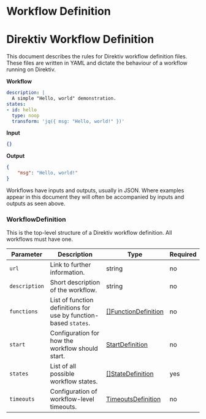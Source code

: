 # Workflow Definition 

# Direktiv Workflow Definition

This document describes the rules for Direktiv workflow definition files. These files are written in YAML and dictate the behaviour of a workflow running on Direktiv. 

**Workflow**
```yaml
description: |
  A simple "Hello, world" demonstration.
states:
- id: hello
  type: noop
  transform: 'jq({ msg: "Hello, world!" })'
```

**Input**
```json
{}
```

**Output**
```json
{
	"msg": "Hello, world!"
}
```

Workflows have inputs and outputs, usually in JSON. Where examples appear in this document they will often be accompanied by inputs and outputs as seen above.

### WorkflowDefinition

This is the top-level structure of a Direktiv workflow definition. All workflows must have one.

| Parameter | Description | Type | Required |
| --- | --- | --- | --- |
| `url` | Link to further information. | string | no |
| `description` | Short description of the workflow.  | string | no |
| `functions` | List of function definitions for use by function-based `states`. | [[]FunctionDefinition](#FunctionDefinition) | no |
| `start` | Configuration for how the workflow should start. | [StartDefinition](./starts.md) | no |
| `states` | List of all possible workflow states. | [[]StateDefinition](./states.md) | yes | 
| `timeouts` | Configuration of workflow-level timeouts. | [TimeoutsDefinition](./timeouts.md) | no |
